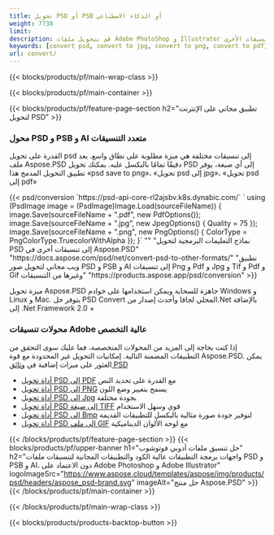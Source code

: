 ```yaml
---
title: تحويل PSD أو PSB أو الذكاء الاصطناعي
weight: 7730
limit: 
description: قم بتحويل ملفات Adobe PhotoShop و Illustrator والصور والتنسيقات الأخرى
keywords: [convert psd, convert to jpg, convert to png, convert to pdf]
url: convert/
---
```


{{< blocks/products/pf/main-wrap-class >}}

{{< blocks/products/pf/main-container >}}

{{< blocks/products/pf/feature-page-section h2="تطبيق مجاني على الإنترنت لتحويل PSD" >}}
<h3 class="headingpdleft">محول PSD و PSB و AI متعدد التنسيقات</h3>
<p>القدرة على تحويل psd إلى تنسيقات مختلفة هي ميزة مطلوبة على نطاق واسع. يعد ملف Aspose.PSD دقيقًا تمامًا بالبكسل عليه. يمكنك تحويل PSD إلى أي صيغة، يوفر تطبيق التحويل المدمج هذا «psd save to png»، «تحويل psd إلى jpg»، «تحويل psd إلى pdf»</p>
{{< psd/conversion `https://psd-api-core-rl2ajsbv.k8s.dynabic.com/` 
`    using (PsdImage image = (PsdImage)Image.Load(sourceFileName))
    {
        image.Save(sourceFileName + ".pdf", new PdfOptions());
        image.Save(sourceFileName + ".jpg",  new JpegOptions() { Quality = 75 });
        image.Save(sourceFileName + ".png",  new PngOptions() {  ColorType = PngColorType.TruecolorWithAlpha });
    }` 
"" 
"نماذج التعليمات البرمجية لتحويل PSD إلى تنسيقات أخرى في Aspose.PSD"  "https://docs.aspose.com/psd/net/convert-psd-to-other-formats/" 
"تطبيق ويب مجاني لتحويل صور PSD و PSB و AI إلى تنسيقات Png و Pdf و Jpg و Tif و Pdf و Gif وغيرها من التنسيقات" "https://products.aspose.app/psd/conversion" >}}
<br />
<p>ميزة تحويل Aspose.PSD جاهزة للسحابة ويمكن استخدامها على خوادم Windows و Linux و Mac. يتوفر حل PSD Convert المحلي لجافا وأحدث إصدار من.Net بالإضافة إلى .Net Framework 2.0 +</p>

<h3 class="headingpdleft">محولات تنسيقات Adobe عالية التخصص</h3>
<p>إذا كنت بحاجة إلى المزيد من المحولات المتخصصة، فما عليك سوى التحقق من التطبيقات المضمنة التالية. إمكانيات التحويل غير المحدودة مع قوة Aspose.PSD. يمكن العثور على ميزات إضافية في <a href="https://docs.aspose.com/psd/">وثائق PSD</a></p>
<ul>
<li><a href="to-pdf">أداة تحويل PSD إلى PDF</a> مع القدرة على تحديد النص</li>
<li><a href="to-png">أداة تحويل PSD إلى PNG</a> يسمح بتغيير وضع اللون</li>
<li><a href="to-jpg">أداة تحويل PSD إلى Jpg</a> بجودة مختلفة</li>
<li><a href="to-tiff">أداة تحويل PSD إلى صيغة TIFF</a> قوي وسهل الاستخدام</li>
<li><a href="to-bmp">أداة تحويل PSD إلى Bmp</a> لتوفير جودة صورة مثالية بالبكسل للتطبيقات القديمة</li>
<li><a href="to-gif">أداة تحويل PSD إلى ملف GIF</a> مع لوحة الألوان الديناميكية</li>
</ul>

{{< /blocks/products/pf/feature-page-section >}}
{{< blocks/products/pf/upper-banner h1="حل تنسيق ملفات أدوبي فوتوشوب" h2="واجهات برمجة التطبيقات عالية الكود والتطبيقات المجانية لتنسيقات ملفات PSD و PSB و AI، دون الاعتماد على Adobe Photoshop و Adobe Illustrator" logoImageSrc="https://www.aspose.cloud/templates/aspose/img/products/psd/headers/aspose_psd-brand.svg" imageAlt="حل منتج Aspose.PSD" >}}
{{< /blocks/products/pf/main-container >}}


{{< /blocks/products/pf/main-wrap-class >}}

{{< blocks/products/products-backtop-button >}}
